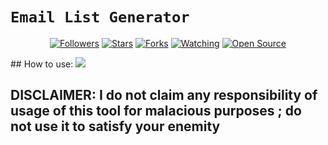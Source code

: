 # ```Email List Generator```
<p align="center">
<a href="https://github.com/majhcc/followers"><img title="Followers" src="https://img.shields.io/github/followers/majhcc?color=red&style=flat-square"></a>
<a href="https://github.com/majhcc/Email-List-Generator/stargazers/"><img title="Stars" src="https://img.shields.io/github/stars/majhcc/Email-List-Generator?color=blue&style=flat-square"></a>
<a href="https://github.com/majhcc/Email-List-Generator/network/members"><img title="Forks" src="https://img.shields.io/github/forks/majhcc/Email-List-Generator?color=red&style=flat-square"></a>
<a href="https://github.com/majhcc/Email-List-Generator/watchers"><img title="Watching" src="https://img.shields.io/github/watchers/majhcc/Email-List-Generator?label=Watchers&color=blue&style=flat-square"></a>
<a href="https://github.com/majhcc/Email-List-Generator"><img title="Open Source" src="https://badges.frapsoft.com/os/v2/open-source.svg?v=103"></a>
</p>
<p align='center'>
    </p>
## How to use:
  <img src="https://majhcc.pw/d/file1.gif" /></>
</p>

## DISCLAIMER: I do not claim any responsibility of usage of this tool for malacious purposes ; do not use it to satisfy your enemity
